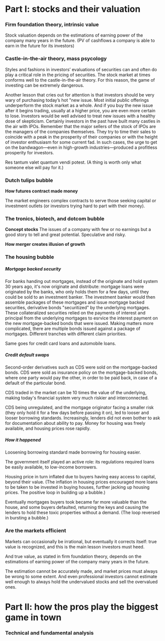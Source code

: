 # Part I: stocks and their valuation

### Firm foundation theory, intrinsic value

Stock valuation depends on the estimations of earning power of the company many years in the future.
(PV of cashflows a company is able to earn in the future for its investors)

### Castle-in-the-air theory, mass psycology

Styles and fashions in investors’ evaluations of securities can and often do play a critical role in the pricing of securities.
The stock market at times conforms well to the castle-in-the-air theory.
For this reason, the game of investing can be extremely dangerous.

Another lesson that cries out for attention is that investors should be very wary of purchasing today’s hot "new issue.
Most initial public offerings underperform the stock market as a whole.
And if you buy the new issue after it begins trading, usually at a higher price, you are even more certain to lose.
Investors would be well advised to treat new issues with a healthy dose of skepticism.
Certainly investors in the past have built many castles in the air with IPOs.
Remember that the major sellers of the stock of IPOs are the managers of the companies themselves.
They try to time their sales to coincide with a peak in the prosperity of their companies or with the height of investor enthusiasm for some current fad. In such cases, the urge to get on the bandwagon—even in high-growth industries—produced a profitless prosperity for investors.

Res tantum valet quantum vendi potest. (A thing is worth only what someone else will pay for it.)

### Dutch tulips bubble

**How futures contract made money**

The market engineers complex contracts to serve those seeking capital or investment outlets (or investors trying hard to part with their money).

### The tronics, biotech, and dotcom bubble

**Concept stocks**
The issues of a company with few or no earnings but a good story to tell and great potential.
Speculative and risky.

**How merger creates illusion of growth**


### The housing bubble

##### Mortgage backed security

For banks handing out mortgages, instead of the originate and hold system 30 years ago, it's now originate and distribute: mortgage loans were originated by the banks, who only holds them for a few days, until they could be sold to an investment banker.
The investment banker would then assemble packages of these mortgages and issue mortgage backed securities, derivative bonds "securitized" by the underlying mortgages.
These collateralized securities relied on the payments of interest and principal from the underlying mortgages to esrvice the interest payment on the new mortgage-backed bonds that were issued.
Making matters more complicated, there are multiple bonds issued against a package of mortgages.
Different tranches with different claim priorities.

Same goes for credit card loans and automobile loans.

##### Credit default swaps

Second-order derivatives such as CDS were sold on the mortgage-backed bonds.
CDS were sold as insurance policy on the mortgage-backed bonds, where one party would pay the other, in order to be paid back, in case of a default of the particular bond.

CDS traded in the market can be 10 times the value of the underlying, making today's financial system very much riskier and interconnected.

CDS being unregulated, and the mortgage originator facing a smaller risk (they only hold it for a few days before passing it on), led to looser and looser borrowing standards.
Increasingly, lenders did not even bother to ask for documentation about ability to pay.
Money for housing was freely available, and housing prices rose rapidly.

##### How it happened

Loosening borrowing standard made borrowing for housing easier. 

The government itself played an active role: its regulations required loans be easily available, to low-income borrowers.

Housing price in turn inflated due to buyers having easy access to capital, beyond their value.
(The inflation in housing prices encouraged more loans to be taken to be invested in buying houses, further jacking up housing prices. The positive loop in building up a bubble.)

Eventually mortgages buyers took became far more valuable than the house, and some buyers defaulted, returning the keys and causing the lenders to hold these toxic properties without a demand.
(The loop reversed in bursting a bubble.)

### Are the markets efficient

Markets can occasionally be irrational, but eventually it corrects itself: true value is recognized, and this is the main lesson investors must heed.

And true value, as stated in firm foundation theory, depends on the estimations of earning power of the company many years in the future.

The estimation cannot be accurately made, and market prices must always be wrong to some extent.
And even professional investors cannot estimate well enough to always hold the undervalued stocks and sell the overvalued ones.

# Part II: how the pros play the biggest game in town

### Technical and fundamental analysis

